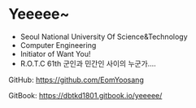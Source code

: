 # Yeeeee~

* Seoul National University Of Science&Technology
* Computer Engineering
* Initiator of Want You!
* R.O.T.C 61th
군인과 민간인 사이의 누군가....

GitHub: https://github.com/EomYoosang

GitBook: https://dbtkd1801.gitbook.io/yeeeee/
